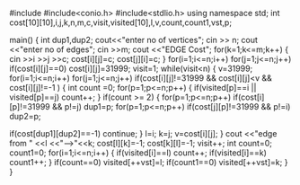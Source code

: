 #include<iostream>
#include<conio.h>
#include<stdlio.h>
using namespace std;
int cost[10][10],i,j,k,n,m,c,visit,visited[10],l,v,count,count1,vst,p;
 
main()
{
int dup1,dup2;
cout<<"enter no of vertices";
cin >> n;
cout <<"enter no of edges";
cin >>m;
cout <<"EDGE Cost";
for(k=1;k<=m;k++)
{
cin >>i >>j >>c;
cost[i][j]=c;
cost[j][i]=c;
}
for(i=1;i<=n;i++)
for(j=1;j<=n;j++)
if(cost[i][j]==0)
cost[i][j]=31999;
visit=1;
while(visit<n)
{
v=31999;
for(i=1;i<=n;i++)
for(j=1;j<=n;j++)
if(cost[i][j]!=31999 && cost[i][j]<v  && cost[i][j]!=-1 )
{
int count =0;
for(p=1;p<=n;p++)
{
if(visited[p]==i || visited[p]==j)
count++;
}
if(count >= 2)
{
for(p=1;p<=n;p++)
if(cost[i][p]!=31999 && p!=j)
dup1=p;
for(p=1;p<=n;p++)
if(cost[j][p]!=31999 && p!=i)
dup2=p;
 
if(cost[dup1][dup2]==-1)
continue;
}
l=i;
k=j;
v=cost[i][j];
}
cout <<"edge from " <<l <<"-->"<<k;
cost[l][k]=-1;
cost[k][l]=-1;
visit++;
int count=0;
count1=0;
for(i=1;i<=n;i++)
{
if(visited[i]==l)
count++;
if(visited[i]==k)
count1++;
} 
if(count==0)
visited[++vst]=l;
if(count1==0)
visited[++vst]=k;
}
}

